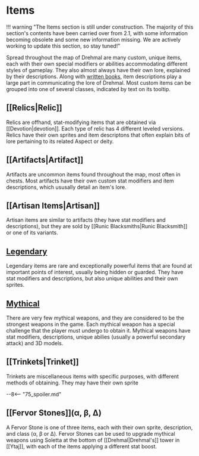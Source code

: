 # Items

!!! warning "The Items section is still under construction. The majority of this section's contents have been carried over from 2.1, with some information becoming obsolete and some new information missing. We are actively working to update this section, so stay tuned!"

Spread throughout the map of Drehmal are many custom, unique items, each with their own special modifiers or abilities accommodating different styles of gameplay. They also almost always have their own lore, explained by their descriptions. Along with [written books](/Lore/Books/), item descriptions play a large part in communicating the lore of Drehmal. Most custom items can be grouped into one of several classes, indicated by text on its tooltip.

## [[Relics|Relic]]

Relics are offhand, stat-modifying items that are obtained via [[Devotion|devotion]]. Each type of relic has 4 different leveled versions. Relics have their own sprites and item descriptons that often explain bits of lore pertaining to its related Aspect or deity.

## [[Artifacts|Artifact]]

Artifacts are uncommon items found throughout the map, most often in chests. Most artifacts have their own custom stat modifiers and item descriptions, which ususally detail an item's lore.

## [[Artisan Items|Artisan]]

Artisan items are similar to artifacts (they have stat modifiers and descriptions), but they are sold by [[Runic Blacksmiths|Runic Blacksmith]] or one of its variants.

## [Legendary](/Items/Legendary_Items)

Legendary items are rare and exceptionally powerful items that are found at important points of interest, usually being hidden or guarded. They have stat modifiers and descriptions, but also unique abilities and their own sprites.

## [Mythical](/Items/Mythical_Weapons)

There are very few mythical weapons, and they are considered to be the strongest weapons in the game. Each mythical weapon has a special challenge that the player must undergo to obtain it. Mythical weapons have stat modifiers, descriptions, unique abilies (usually a powerful secondary attack) and 3D models.

## [[Trinkets|Trinket]]

Trinkets are miscellaneous items with specific purposes, with different methods of obtaining. They may have their own sprite

--8<-- "75_spoiler.md"

## [[Fervor Stones]](α, β, Δ)

A Fervor Stone is one of three items, each with their own sprite, description, and class (α, β or Δ). Fervor Stones can be used to upgrade mythical weapons using Soletta at the bottom of [[Drehmal|Drehmal's]] tower in [[Ytaj]], with each of the items applying a different stat boost.